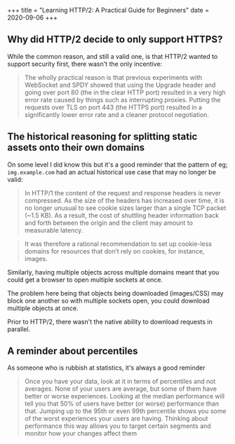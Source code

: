+++
title = "Learning HTTP/2: A Practical Guide for Beginners"
date = 2020-09-06
+++

## Why did HTTP/2 decide to only support HTTPS?

While the common reason, and still a valid one, is that HTTP/2 wanted to support security first, there wasn't the only incentive:

> The wholly practical reason is that previous experiments with WebSocket and SPDY showed that using the Upgrade header and going over port 80 (the in the clear HTTP port) resulted in a very high error rate caused by things such as interrupting proxies. Putting the requests over TLS on port 443 (the HTTPS port) resulted in a significantly lower error rate and a cleaner protocol negotiation.

## The historical reasoning for splitting static assets onto their own domains

On some level I did know this but it's a good reminder that the pattern of eg; `img.example.com` had an actual historical use case that may no longer be valid:

> In HTTP/1 the content of the request and response headers is never compressed. As the size of the headers has increased over time, it is no longer unusual to see cookie sizes larger than a single TCP packet (\~1.5 KB). As a result, the cost of shuttling header information back and forth between the origin and the client may amount to measurable latency.

> It was therefore a rational recommendation to set up cookie-less domains for resources that don’t rely on cookies, for instance, images.

Similarly, having multiple objects across multiple domains meant that you could get a browser to open multiple sockets at once.

The problem here being that objects being downloaded (images/CSS) may block one another so with multiple sockets open, you could download multiple objects at once.

Prior to HTTP/2, there wasn't the native ability to download requests in parallel.

## A reminder about percentiles

As someone who is rubbish at statistics, it's always a good reminder

> Once you have your data, look at it in terms of percentiles and not averages. None of your users are average, but some of them have better or worse experiences. Looking at the median performance will tell you that 50% of users have better (or worse) performance than that. Jumping up to the 95th or even 99th percentile shows you some of the worst experiences your users are having. Thinking about performance this way allows you to target certain segments and monitor how your changes affect them